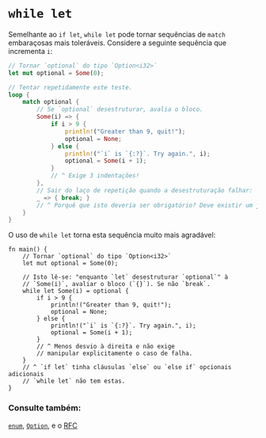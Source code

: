 # `while let`

Semelhante ao `if let`, `while let` pode tornar sequências de `match` embaraçosas mais toleráveis. Considere a seguinte sequência que incrementa `i`:

```rust
// Tornar `optional` do tipo `Option<i32>`
let mut optional = Some(0);

// Tentar repetidamente este teste.
loop {
    match optional {
        // Se `optional` desestruturar, avalia o bloco.
        Some(i) => {
            if i > 9 {
                println!("Greater than 9, quit!");
                optional = None;
            } else {
                println!("`i` is `{:?}`. Try again.", i);
                optional = Some(i + 1);
            }
            // ^ Exige 3 indentações!
        },
        // Sair do laço de repetição quando a desestruturação falhar:
        _ => { break; }
        // ^ Porquê que isto deveria ser obrigatório? Deve existir um jeito melhor!
    }
}
```

O uso de `while let` torna esta sequência muito mais agradável:

```rust,editable
fn main() {
    // Tornar `optional` do tipo `Option<i32>`
    let mut optional = Some(0);

    // Isto lê-se: "enquanto `let` desestruturar `optional`" à
    // `Some(i)`, avaliar o bloco (`{}`). Se não `break`.
    while let Some(i) = optional {
        if i > 9 {
            println!("Greater than 9, quit!");
            optional = None;
        } else {
            println!("`i` is `{:?}`. Try again.", i);
            optional = Some(i + 1);
        }
        // ^ Menos desvio à direita e não exige
        // manipular explicitamente o caso de falha.
    }
    // ^ `if let` tinha cláusulas `else` ou `else if` opcionais adicionais
    // `while let` não tem estas.
}
```

### Consulte também:

[`enum`][enum], [`Option`][option], e o [RFC][while_let_rfc]

[enum]: ../custom_types/enum.md
[option]: ../std/option.md
[while_let_rfc]: https://github.com/rust-lang/rfcs/pull/214

